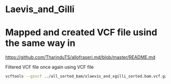 # Laevis_and_Gilli
# Mapped and created VCF file usind the same way in
https://github.com/TharinduTS/allofraseri.md/blob/master/README.md

Filtered VCF file once again using VCF file

```bash
vcftools --gzvcf ../all_sorted_bam/xlaevis_and_xgilli_sorted.bam.vcf.gz --minGQ 20 --minDP 25 --recode --recode-INFO-all --out ../final_vcf/xlaevis_and_xgilli_all_final
```
